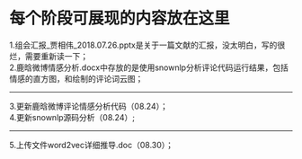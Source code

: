 每个阶段可展现的内容放在这里
========================
1.组会汇报_贾相伟_2018.07.26.pptx是关于一篇文献的汇报，没太明白，写的很烂，需要重新读一下；<br>
2.鹿晗微博情感分析.docx中存放的是使用snownlp分析评论代码运行结果，包括情感的直方图，和绘制的评论词云图；<br>
**************************
3.更新鹿晗微博评论情感分析代码（08.24）；<br>
4.更新snownlp源码分析（08.24）;<br>
*************
5.上传文件word2vec详细推导.doc（08.30）；<br>


